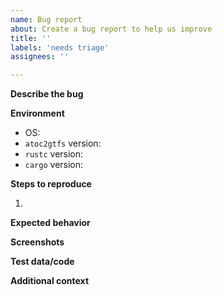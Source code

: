 ```yaml
---
name: Bug report
about: Create a bug report to help us improve
title: ''
labels: 'needs triage'
assignees: ''

---
```


**Describe the bug**
<!--- A clear and concise description of what the bug is. --->

**Environment**
<!--- Please complete the following information. --->
 - OS:
 - `atoc2gtfs` version:
 - `rustc` version:
 - `cargo` version:

**Steps to reproduce**
<!--- Steps to reproduce the behavior:
1. Go to '...'
2. Click on '....'
3. Scroll down to '....'
4. See error -->

1.

**Expected behavior**
<!--- A clear and concise description of what you expected to happen. --->

**Screenshots**
<!--- If applicable, add screenshots to help explain your problem. --->

**Test data/code**
<!--- If applicable, add any test data or code (snippets/files) to help
reproduce the problem --->

**Additional context**
<!--- Add any other context about the problem here. --->
